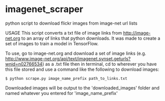# imagenet_scraper
python script to download flickr images from image-net url lists

USAGE
This script converts a txt file of image links from http://image-net.org to an array of links that python downloads. It was made to create a set of images to train a model in TensorFlow.

To use, go to image-net.org and download a set of image links (e.g. http://www.image-net.org/api/text/imagenet.synset.geturls?wnid=n02766534) as a .txt file then in terminal, cd to wherever you have this file stored and use a command like the following to download images:
```
$ python scrape.py image_name_prefix path_to_links.txt
```
Downloaded images will be output to the 'downloaded_images' folder and named whatever you entered for 'image_name_prefix'
